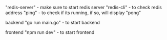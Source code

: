 "redis-server" - make sure to start redis server 
"redis-cli" - to check redis address
"ping" - to check if its running, if so, will display "pong"


backend
"go run main.go" - to start backend

frontend
"npm run dev" - to start frontend



